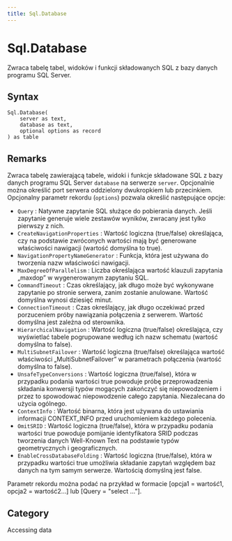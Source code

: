 ```yaml
---
title: Sql.Database
---
```


# Sql.Database


Zwraca tabelę tabel, widoków i funkcji składowanych SQL z bazy danych programu SQL Server.


## Syntax

```powerquery
Sql.Database(
    server as text,
    database as text,
    optional options as record
) as table
```


## Remarks

Zwraca tabelę zawierającą tabele, widoki i funkcje składowane SQL z bazy danych programu SQL Server <code>database</code> na serwerze <code>server</code>. Opcjonalnie można określić port serwera oddzielony dwukropkiem lub przecinkiem. Opcjonalny parametr rekordu (<code>options</code>) pozwala określić następujące opcje:    <ul><li><code>Query</code> : Natywne zapytanie SQL służące do pobierania danych. Jeśli zapytanie generuje wiele zestaw&#243;w wynik&#243;w, zwracany jest tylko pierwszy z nich.</li><li><code>CreateNavigationProperties</code> : Wartość logiczna (true/false) określająca, czy na podstawie zwr&#243;conych wartości mają być generowane właściwości nawigacji (wartość domyślna to true).</li><li><code>NavigationPropertyNameGenerator</code> : Funkcja, kt&#243;ra jest używana do tworzenia nazw właściwości nawigacji.</li><li><code>MaxDegreeOfParallelism</code> : Liczba określająca wartość klauzuli zapytania „maxdop” w wygenerowanym zapytaniu SQL.</li><li><code>CommandTimeout</code> : Czas określający, jak długo może być wykonywane zapytanie po stronie serwera, zanim zostanie anulowane. Wartość domyślna wynosi dziesięć minut.</li><li><code>ConnectionTimeout</code> : Czas określający, jak długo oczekiwać przed porzuceniem pr&#243;by nawiązania połączenia z serwerem. Wartość domyślna jest zależna od sterownika.</li><li><code>HierarchicalNavigation</code> : Wartość logiczna (true/false) określająca, czy wyświetlać tabele pogrupowane według ich nazw schematu (wartość domyślna to false).</li><li><code>MultiSubnetFailover</code> : Wartość logiczna (true/false) określająca wartość właściwości „MultiSubnetFailover” w parametrach połączenia (wartość domyślna to false).</li><li><code>UnsafeTypeConversions</code> : Wartość logiczna (true/false), kt&#243;ra w przypadku podania wartości true powoduje pr&#243;bę przeprowadzenia składania konwersji typ&#243;w mogących zakończyć się niepowodzeniem i przez to spowodować niepowodzenie całego zapytania. Niezalecana do użycia og&#243;lnego.</li><li><code>ContextInfo</code> : Wartość binarna, kt&#243;ra jest używana do ustawiania informacji CONTEXT_INFO przed uruchomieniem każdego polecenia.</li><li><code>OmitSRID</code> : Wartość logiczna (true/false), kt&#243;ra w przypadku podania wartości true powoduje pomijanie identyfikatora SRID podczas tworzenia danych Well-Known Text na podstawie typ&#243;w geometrycznych i geograficznych.</li><li><code>EnableCrossDatabaseFolding</code> : Wartość logiczna (true/false), kt&#243;ra w przypadku wartości true umożliwia składanie zapytań względem baz danych na tym samym serwerze. Wartością domyślną jest false.</li></ul>    Parametr rekordu można podać na przykład w formacie [opcja1 = wartość1, opcja2 = wartość2...] lub [Query = "select ..."].    



## Category
Accessing data

